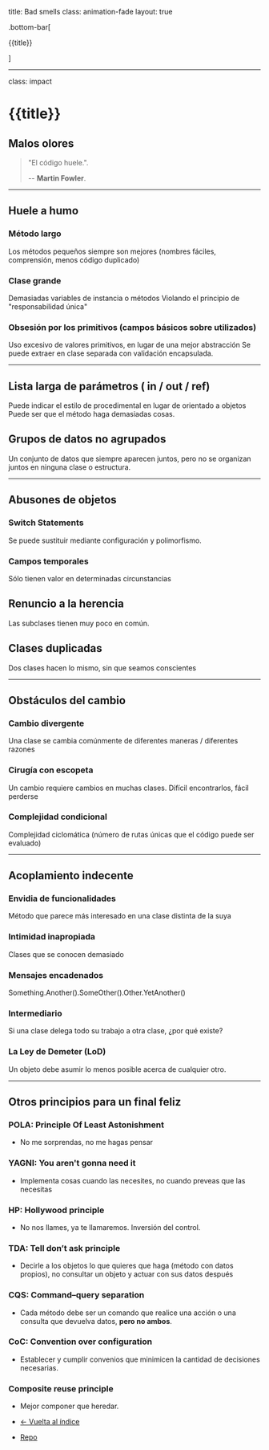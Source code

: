title: Bad smells
class: animation-fade
layout: true

.bottom-bar[

{{title}}

]

---

class: impact

# {{title}}

## Malos olores

> "El código huele.".
>
> -- **Martin Fowler**.

---

##  Huele a humo

### Método largo
Los métodos pequeños siempre son mejores (nombres fáciles, comprensión, menos código duplicado)

### Clase grande
Demasiadas variables de instancia o métodos
Violando el principio de "responsabilidad única"

### Obsesión por los primitivos (campos básicos sobre utilizados)
Uso excesivo de valores primitivos, en lugar de una mejor abstracción
Se puede extraer en clase separada con validación encapsulada.

---

## Lista larga de parámetros ( in / out / ref)
Puede indicar el estilo de procedimental en lugar de orientado a objetos
Puede ser que el método haga demasiadas cosas.

## Grupos de datos no agrupados
Un conjunto de datos que siempre aparecen juntos, pero no se organizan juntos en ninguna clase o estructura.


---

## Abusones de objetos

### Switch Statements
Se puede sustituir mediante configuración y polimorfismo.

### Campos temporales
Sólo tienen valor en determinadas circunstancias

## Renuncio a la herencia
Las subclases tienen muy poco en común.

## Clases duplicadas
Dos clases hacen lo mismo, sin que seamos conscientes

---

## Obstáculos del cambio

### Cambio divergente
Una clase se cambia comúnmente de diferentes maneras / diferentes razones

### Cirugía con escopeta
Un cambio requiere cambios en muchas clases. Difícil encontrarlos, fácil perderse

### Complejidad condicional
Complejidad ciclomática (número de rutas únicas que el código puede ser evaluado)

---

## Acoplamiento indecente

### Envidia de funcionalidades
Método que parece más interesado en una clase distinta de la suya

### Intimidad inapropiada
Clases que se conocen demasiado

### Mensajes encadenados
Something.Another().SomeOther().Other.YetAnother()

### Intermediario
Si una clase delega todo su trabajo a otra clase, ¿por qué existe?

### La Ley de Demeter (LoD)
Un objeto debe asumir lo menos posible acerca de cualquier otro.

---


## Otros principios para un final feliz

###  POLA: Principle Of Least Astonishment

- No me sorprendas, no me hagas pensar

###  YAGNI: You aren't gonna need it

- Implementa cosas cuando las necesites, no cuando preveas que las necesitas

### HP: Hollywood principle

- No nos llames, ya te llamaremos. Inversión del control.


### TDA: Tell don’t ask principle

- Decirle a los objetos lo que quieres que haga (método con datos propios), no consultar un objeto y actuar con sus datos después

### CQS: Command–query separation

- Cada método debe ser un comando que realice una acción o una consulta que devuelva datos, **pero no ambos**.

### CoC: Convention over configuration

- Establecer y cumplir convenios que minimicen la cantidad de decisiones necesarias.

### Composite reuse principle

- Mejor componer que heredar.


- [<- Vuelta al índice ](./)

- [Repo](https://github.com/AcademiaBinaria/CleanCode)
